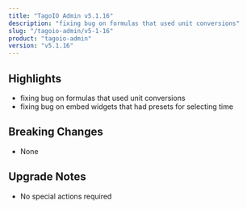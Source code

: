 ```yaml
---
title: "TagoIO Admin v5.1.16"
description: "fixing bug on formulas that used unit conversions"
slug: "/tagoio-admin/v5-1-16"
product: "tagoio-admin"
version: "v5.1.16"
---
```


## Highlights

- fixing bug on formulas that used unit conversions
- fixing bug on embed widgets that had presets for selecting time

## Breaking Changes

- None

## Upgrade Notes

- No special actions required
